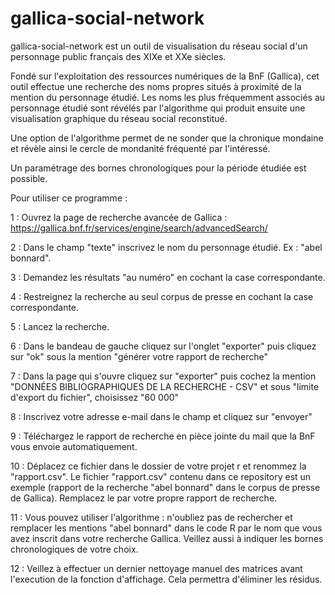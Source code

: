 # gallica-social-network
gallica-social-network est un outil de visualisation du réseau social d'un personnage public français des XIXe et XXe siècles.

Fondé sur l'exploitation des ressources numériques de la BnF (Gallica), cet outil effectue une recherche des noms propres situés à proximité de la mention du personnage étudié. Les noms les plus fréquemment associés au personnage étudié sont révélés par l'algorithme qui produit ensuite une visualisation graphique du réseau social reconstitué.

Une option de l'algorithme permet de ne sonder que la chronique mondaine et révèle ainsi le cercle de mondanité fréquenté par l'intéressé.

Un paramétrage des bornes chronologiques pour la période étudiée est possible.


Pour utiliser ce programme : 

1 : Ouvrez la page de recherche avancée de Gallica : https://gallica.bnf.fr/services/engine/search/advancedSearch/

2 : Dans le champ "texte" inscrivez le nom du personnage étudié. Ex : "abel bonnard".

3 : Demandez les résultats "au numéro" en cochant la case correspondante.

4 : Restreignez la recherche au seul corpus de presse en cochant la case correspondante.

5 : Lancez la recherche.

6 : Dans le bandeau de gauche cliquez sur l'onglet "exporter" puis cliquez sur "ok" sous la mention "générer votre rapport de recherche"

7 : Dans la page qui s'ouvre cliquez sur "exporter" puis cochez la mention "DONNÉES BIBLIOGRAPHIQUES DE LA RECHERCHE - CSV" et sous "limite d'export du fichier", choisissez "60 000"

8 : Inscrivez votre adresse e-mail dans le champ et cliquez sur "envoyer"

9 : Téléchargez le rapport de recherche en pièce jointe du mail que la BnF vous envoie automatiquement.

10 : Déplacez ce fichier dans le dossier de votre projet r et renommez la "rapport.csv". Le fichier "rapport.csv" contenu dans ce repository est un exemple (rapport de la recherche "abel bonnard" dans le corpus de presse de Gallica). Remplacez le par votre propre rapport de recherche.

11 : Vous pouvez utiliser l'algorithme : n'oubliez pas de rechercher et remplacer les mentions "abel bonnard" dans le code R par le nom que vous avez inscrit dans votre recherche Gallica. Veillez aussi à indiquer les bornes chronologiques de votre choix.

12 : Veillez à effectuer un dernier nettoyage manuel des matrices avant l'execution de la fonction d'affichage. Cela permettra d'éliminer les résidus.

